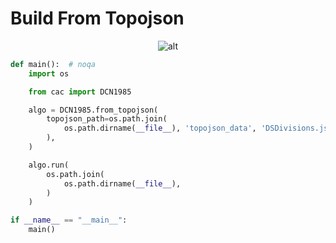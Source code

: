 # Build From Topojson

<p  align="center">
    <img src="https://raw.githubusercontent.com/nuuuwan/continuous_area_cartograms/main/examples/examples/build_from_topojson/animated.gif" alt="alt" />
</p>

```python
def main():  # noqa
    import os

    from cac import DCN1985

    algo = DCN1985.from_topojson(
        topojson_path=os.path.join(
            os.path.dirname(__file__), 'topojson_data', 'DSDivisions.json'
        ),
    )

    algo.run(
        os.path.join(
            os.path.dirname(__file__),
        )
    )

if __name__ == "__main__":
    main()

```
